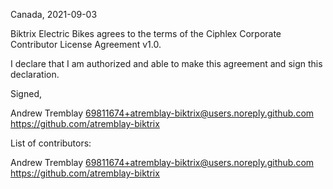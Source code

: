 Canada, 2021-09-03

Biktrix Electric Bikes agrees to the terms of the Ciphlex Corporate Contributor License
Agreement v1.0.

I declare that I am authorized and able to make this agreement and sign this
declaration.

Signed,

Andrew Tremblay 69811674+atremblay-biktrix@users.noreply.github.com https://github.com/atremblay-biktrix

List of contributors:

Andrew Tremblay 69811674+atremblay-biktrix@users.noreply.github.com https://github.com/atremblay-biktrix
